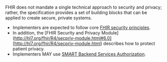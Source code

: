 FHIR does not mandate a single technical approach to security and privacy; rather, the specification provides a set of building blocks that can be applied to create secure, private systems. 

- Implementers are expected to follow core [FHIR security principles](https://www.hl7.org/fhir/security.html).
- In addition, the [FHIR Security and Privacy Module](http://hl7.org/fhir/R4/secpriv-module.html#6.0] [http://hl7.org/fhir/R4/secpriv-module.html) describes how to protect patient privacy.
- Implementers MAY use [SMART Backend Services Authorization](http://hl7.org/fhir/uv/bulkdata/STU1/authorization/index.html).

<br>
